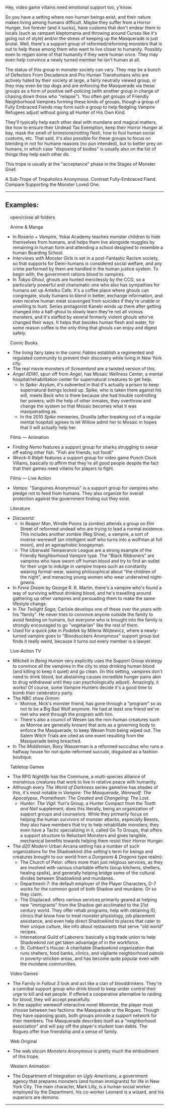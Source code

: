 Hey, video game villains need emotional support too, y'know.

So you have a setting where non-human beings exist, and their nature makes living among humans difficult. Maybe they suffer from a Horror Hunger, live forever (and it sucks), have customs that don't endear them to locals (such as rampant kleptomania and throwing around Curses like it's going out of style) and/or the stress of keeping up the Masquerade is just brutal. Well, there's a support group of reformed/reforming monsters that is out to help those among them who want to live closer to humanity. Possibly even to regain some of that humanity if they were human once. They may even help convince a newly turned member he isn't human at all.

The status of this group in monster society can vary. They may be a bunch of Defectors From Decadence and Pro Human Transhumans who are actively hated by their society at large, a fairly neutrally viewed group, or they may even be top dogs and are enforcing the Masquerade via these groups as a form of positive self-policing (with another group in charge of chasing down those who "relapse"). You often get groups of Friendly Neighborhood Vampires forming these kinds of groups, though a group of Fully Embraced Fiends may form such a group to help fledgling Vampire Refugees adjust without going all Hunter of His Own Kind.

They'll typically help each other deal with mundane and magical matters, like how to ensure their Undead Tax Exemption, keep their Horror Hunger at bay, mask the smell of brimstone/rotting flesh, how to fool human social customs, etc. That said, it's also possible for these groups to focus on blending in not for humane reasons (no pun intended), but to better prey on humans, in which case "disposing of bodies" is usually also on the list of things they help each other do.

This trope is usually at the "acceptance" phase in the Stages of Monster Grief.

A Sub-Trope of Tropaholics Anonymous. Contrast Fully-Embraced Fiend. Compare Supporting the Monster Loved One.

___

## Examples:

    open/close all folders 

    Anime & Manga 

-   In _Rosario + Vampire_, Yokai Academy teaches monster children to hide themselves from humans, and helps them live alongside muggles by remaining in human form and attending a school designed to resemble a human Boarding School.
-   _Interviews with Monster Girls_ is set in a post-Fantastic Racism society, so that supports for Demi-humans is considered social welfare, and any crime performed by them are handled in the human justice system. To begin with, the government rations blood to vampires.
-   In _Tokyo Ghoul_, ghouls are hunted mercilessly by the CCG, so a particularly powerful and charismatic one who also has sympathies for humans set up Anteiku Cafe. It's a coffee place where ghouls can congregate, study humans to blend in better, exchange information, and even receive human meat scavenged from suicides if they're unable or unwilling to hunt. Series protagonist Kaneki winds up there after getting changed into a half-ghoul to slowly learn they're not all vicious monsters, and it's staffed by several formerly violent ghouls who've changed their ways. It helps that besides human flesh and water, for some reason coffee is the only thing that ghouls can enjoy and digest safely.

    Comic Books 

-   The living fairy tales in the comic _Fables_ establish a regimented and regulated community to prevent their discovery while living in New York city.
-   The real movie monsters of _Screamland_ are a twisted version of this.
-   _Angel (IDW)_, spun off from _Angel_, has Mosaic Wellness Center, a mental hospital/rehabilitation center for supernatural creatures to get help.
    -   In _Spike: Asylum_, it's subverted in that it's actually a prison to keep supernatural beings locked up. Spike, who is taken there against his will, meets Beck who is there because she had trouble controlling her powers; with the help of other inmates, they overthrow and change the system so that Mosaic becomes what it was masquerading as.
    -   In the 2010 _Spike_ miniseries, Drusilla (after breaking out of a regular mental hospital) agrees to let Willow admit her to Mosaic in hopes that it will actually help her.

    Films — Animation 

-   _Finding Nemo_ features a support group for sharks struggling to swear off eating other fish. "Fish are friends, not food!"
-   _Wreck-It Ralph_ features a support group for video game Punch Clock Villains, basically to affirm that they're all good people despite the fact that their games need villains for players to fight.

    Films — Live Action 

-   _Vamps_: "Sanguines Anonymous" is a support group for vampires who pledge not to feed from humans. They also organize for overall protection against the government finding out they exist.

    Literature 

-   _Discworld_:
    -   In _Reaper Man_, Windle Poons (a zombie) attends a group on Elm Street of reformed undead who are trying to lead a normal existence. This includes another zombie (Reg Shoe), a vampire, a sort of inverse-werewolf (an intelligent wolf who turns into a wolfman at full moon), and an agoraphobic boogeyman.
    -   The Uberwald Temperance League are a strong example of the Friendly Neighborhood Vampire type. The "Black Ribboners" are vampires who have sworn off human blood and try to find an outlet for their urge to indulge in vampire tropes such as constantly wearing formal-wear, waxing philosophical about "the children of the night", and menacing young women who wear underwired night-gowns.
-   In _Fevre Dream_ by George R. R. Martin, there's a vampire who's found a way of surviving without drinking blood, and he's travelling around gathering up other vampires and persuading them to make the same lifestyle change.
-   In _The Twilight Saga_, Carlisle develops one of these over the years with his "family". He never tries to convince anyone outside the family to avoid feeding on humans, but everyone who is brought into the family is strongly encouraged to go "vegetarian" like the rest of them.
-   Used for a quick joke in _Podatek_ by Milena Wójtowicz, where a newly-turned vampire goes to "Bloodsuckers Anonymous" support group but finds it really weird, because it turns out every member is a lawyer.

    Live-Action TV 

-   Mitchell in _Being Human_ very explicitly uses the Support Group strategy to convince all the vampires in the city to stop drinking human blood (and killing to keep it quiet) and go clean. (In this setting, vampires don't need to drink blood, but abstaining causes incredible hunger pains akin to drug withdrawal until they can psychologically adjust). Amazingly, it works! Of course, some Vampire Hunters decide it's a good time to bomb their celebratory party.
-   The NBC show _Grimm_:
    -   Monroe, Nick's monster friend, has gone through a "program" so as not to be a Big Bad Wolf anymore. He had at least one friend we've met who went through the program with him.
    -   There's also a council of Wesen (as the non-human creatures such as Monroe are generally known) that acts as a governing body to enforce the Masquerade, to keep Wesen from being wiped out. The Salem Witch Trials are cited as one event resulting from the Masquerade being breached.
-   In _The Middleman_, Roxy Wasserman is a reformed succubus who runs a halfway house for not-quite-reformed succubi, disguised as a fashion boutique.

    Tabletop Games 

-   The RPG _Nightlife_ has the Commune, a multi-species alliance of monstrous creatures that work to live in relative peace with humanity.
-   Although every _The World of Darkness_ series gameline has shades of this, it's most notable in _Vampire: The Masquerade_, _Werewolf: The Apocalypse_, _Promethean: The Created_ and _Changeling: The Lost_.
    -   _Hunter: The Vigil_: Yuri's Group, a Hunter Compact from the _Tooth and Nail_ supplement, does this literally, being an organization of support groups and counselors. While they primarily focus on helping the human survivors of monster attacks, especially Beasts, they also have members that try to help rehabilitate monsters; they even have a Tactic specializing in it, called Go To Groups, that offers a support structure to Reluctant Monsters and gives tangible, mechanical benefits towards helping them resist their Horror Hunger.
-   The _d20 Modern_ Urban Arcana setting has a number of such organizations for the Shadowkind (the setting's term for beings and creatures brought to our world from a _Dungeons & Dragons_ type realm):
    -   The Church of Pelor: offers more than just religious services, as they are involved with various charitable efforts (soup kitchens, shelters, healing spells), and generally helping bridge some of the cultural divides between Shadowkind and mundanes.
    -   Department-7: the default employer of the Player Characters, D-7 works for the common good of both Shadow and mundane. Or so they claim.
    -   The Displaced: offers various services primarily geared at helping new "immigrants" from the Shadow get acclimated to the 21st century world. They offer rehab programs, help with obtaining ID, clinics that know how to treat monster physiology, job placement assistance, and even help direct Shadowkind to places that cater to their unique culture, like info about restaurants that serve "old world" recipes.
    -   International Guild of Laborers: basically a big trade union to help Shadowkind not get taken advantage of in the workforce.
    -   St. Cuthbert's House: A charitable Shadowkind organization that runs shelters, food banks, clinics, and vigilante neighborhood patrols in poverty-stricken areas, and has become quite popular even with the mundane communities.

    Video Games 

-   The Family in _Fallout 3_ look and act like a clan of blooddrinkers. They're a cannibal support group who drink blood to keep under control their urge to kill and eat people. If offered a cooperative alternative to raiding for blood, they will accept peacefully.
-   In the sapphic werewolf interactive novel _Moonrise_, the player must choose between two factions: the Masquerade or the Rogues. Though they have opposing goals, both groups provide a support network for their members. The Masquerade describes itself as a "neighborhood association" and will pay off the player's student loan debts. The Rogues offer true friendship and a sense of family.

    Web Original 

-   The web sitcom _Monsters Anonymous_ is pretty much the embodiment of this trope.

    Western Animation 

-   The Department of Integration on _Ugly Americans_, a government agency that prepares monsters (and human immigrants) for life in New York City. The main character, Mark Lilly, is a human social worker employed by the Department, his co-worker Leonard is a wizard, and his superiors are demons.

___